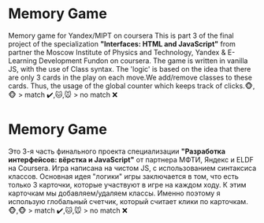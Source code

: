 # Memory Game
Memory game for Yandex/MIPT on coursera
This is part 3 of the final project of the specialization **"Interfaces: HTML and JavaScript"** from partner the Moscow Institute of Physics and Technology, Yandex & E-Learning Development Fundon on coursera.
The game is written in vanilla JS, with the use of Class syntax. The 'logic' is based on the idea 
that there are only 3 cards in the play on each move.We add/remove classes to these cards. Thus, the usage of the global counter 
which keeps track of clicks.:monkey_face:,:monkey_face: > match :heavy_check_mark:,:cat:,:mouse: > no match :x:

# Memory Game
Это 3-я часть финального проекта специализации **"Разработка интерфейсов: вёрстка и JavaScript"** от партнера МФТИ, Яндекс и ELDF на Coursera.
Игра написана на чистом JS, с использованием синтаксиса классов. Основная идея "логики" игры заключается в том, что 
есть только 3 карточки, которые участвуют в игре на каждом ходу. К этим карточкам мы добавляем/удаляем классы. 
Именно поэтому я использую глобальный счетчик, который считает клики по карточкам.:monkey_face:,:monkey_face: > match :heavy_check_mark:,:cat:,:mouse: > no match :x:
